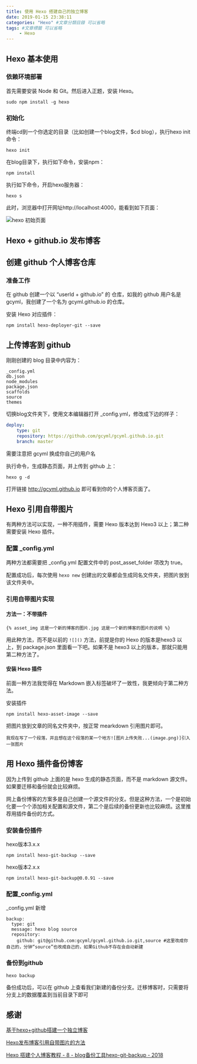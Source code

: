 ```yaml
---
title: 使用 Hexo 搭建自己的独立博客
date: 2019-01-15 23:38:11
categories: "Hexo" #文章分類目錄 可以省略
tags: #文章標籤 可以省略
     - Hexo
---
```


## Hexo 基本使用

### 依赖环境部署

首先需要安装 Node 和 Git。然后进入正题，安装 Hexo。

``` shell
sudo npm install -g hexo
```

### 初始化

终端cd到一个你选定的目录（比如创建一个blog文件，$cd blog），执行hexo init命令：

``` shell
hexo init
```

在blog目录下，执行如下命令，安装npm：

``` shell
npm install
```

执行如下命令，开启hexo服务器：

``` shell
hexo s
```

此时，浏览器中打开网址http://localhost:4000，能看到如下页面：

![hexo 初始页面](初始页面.png)

## Hexo + github.io 发布博客

## 创建 github 个人博客仓库

### 准备工作

在 github 创建一个以 “userId + github.io” 的 仓库，如我的 github 用户名是 gcyml，我创建了一个名为 gcyml.github.io 的仓库。

安装 Hexo 对应插件：

``` shell
npm install hexo-deployer-git --save
```

## 上传博客到 github

刚刚创建的 blog 目录中内容为：

```
_config.yml
db.json
node_modules
package.json
scaffolds
source
themes
```

切换blog文件夹下，使用文本编辑器打开 _config.yml，修改成下边的样子：

``` yml
deploy:
    type: git
    repository: https://github.com/gcyml/gcyml.github.io.git
    branch: master
```

需要注意把 gcyml 换成你自己的用户名

执行命令，生成静态页面，并上传到 github 上：

``` shell
hexo g -d
```

打开链接 http://gcyml.github.io 即可看到你的个人博客页面了。

## Hexo 引用自带图片

有两种方法可以实现，一种不用插件，需要 Hexo 版本达到 Hexo3 以上；第二种需要安装 Hexo 插件。

### 配置 _config.yml

两种方法都需要把 _config.yml 配置文件中的 post_asset_folder 项改为 true。

配置成功后，每次使用 `hexo new` 创建出的文章都会生成同名文件夹，把图片放到该文件夹中。

### 引用自带图片实现

#### 方法一：不带插件

```
{% asset_img 这是一个新的博客的图片.jpg 这是一个新的博客的图片的说明 %}
```

用此种方法，而不是以前的 `![]()` 方法，前提是你的 Hexo 的版本是hexo3 以上，到 package.json 里面看一下吧。如果不是 hexo3 以上的版本，那就只能用第二种方法了。

#### 安装 Hexo 插件

前面一种方法我觉得在 Markdown 嵌入标签破坏了一致性，我更倾向于第二种方法。

安装插件

```
npm install hexo-asset-image --save
```

把图片放到文章的同名文件夹中，按正常 mearkdown 引用图片即可。

```
我现在写了一个段落，并且想在这个段落的某一个地方![图片上传失败...(image.png)]引入一张图片
```

## 用 Hexo 插件备份博客

因为上传到 github 上面的是 hexo 生成的静态页面，而不是 markdown 源文件。如果要迁移和备份就会比较麻烦。

网上备份博客的方案多是自己创建一个源文件的分支。但是这种方法，一个是初始化要一个个添加相关配置和源文件，第二个是后续的备份更新也比较麻烦。这里推荐用插件备份的方式。

### 安装备份插件

hexo版本3.x.x

``` shell
npm install hexo-git-backup --save
```

hexo版本2.x.x

```
npm install hexo-git-backup@0.0.91 --save
```

### 配置_config.yml

_config.yml 新增

```
backup:
  type: git
  message: hexo blog source
  repository:  
    github: git@github.com:gcyml/gcyml.github.io.git,source #这里改成你自己的，分钟“source”也改成自己的，如果Github不存在会自动新建
```

### 备份到github

``` shell
hexo backup
```

备份成功后，可以在 github 上查看我们新建的备份分支。迁移博客时，只需要将分支上的数据覆盖到当前目录下即可

## 感谢

[基于hexo+github搭建一个独立博客](https://www.cnblogs.com/MuYunyun/p/5927491.html)

[Hexo发布博客引用自带图片的方法](https://www.jianshu.com/p/cf0628478a4e)

[Hexo 搭建个人博客教程 - 8 - blog备份工具hexo-git-backup - 2018](https://faceghost.com/article/866261)